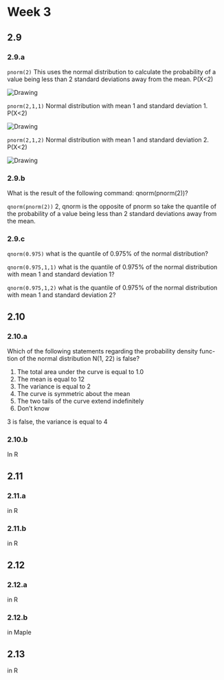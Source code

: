 # Week 3

## 2.9

### 2.9.a

```pnorm(2)```
This uses the normal distribution to calculate the probability of a value being less than 2 standard deviations away from the mean.
P(X<2)

![Drawing](2_9.png)

```pnorm(2,1,1)```
Normal distribution with mean 1 and standard deviation 1.
P(X<2)

![Drawing](2_9b.png)

```pnorm(2,1,2)```
Normal distribution with mean 1 and standard deviation 2.
P(X<2)

![Drawing](2_9c.png)

### 2.9.b

What is the result of the following command: qnorm(pnorm(2))?

```qnorm(pnorm(2))```
2, qnorm is the opposite of pnorm
so take the quantile of the probability of a value being less than 2 standard deviations away from the mean.

### 2.9.c

```qnorm(0.975)```
what is the quantile of 0.975% of the normal distribution?

```qnorm(0.975,1,1)```
what is the quantile of 0.975% of the normal distribution with mean 1 and standard deviation 1?

```qnorm(0.975,1,2)```
what is the quantile of 0.975% of the normal distribution with mean 1 and standard deviation 2?

## 2.10

### 2.10.a

Which of the following statements regarding the probability density func-
tion of the normal distribution N(1, 22) is false?

1. The total area under the curve is equal to 1.0
2. The mean is equal to 12
3. The variance is equal to 2
4. The curve is symmetric about the mean
5. The two tails of the curve extend indefinitely
6. Don’t know

3 is false, the variance is equal to 4

### 2.10.b

In R

## 2.11

### 2.11.a

in R

### 2.11.b

in R

## 2.12

### 2.12.a

in R

### 2.12.b

in Maple

## 2.13

in R

